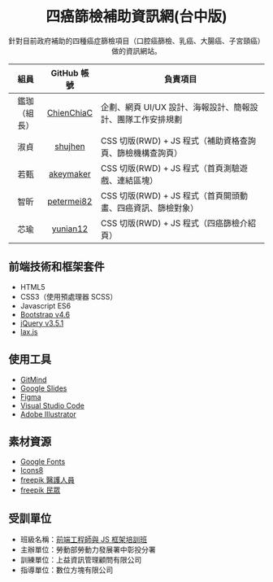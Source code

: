 <div align="center">
  
# 四癌篩檢補助資訊網(台中版)

針對目前政府補助的四種癌症篩檢項目（口腔癌篩檢、乳癌、大腸癌、子宮頸癌）做的資訊網站。

| 組員 | GitHub 帳號 |          負責項目           |
| :--: | :---------: | --------------------- |
| 鑑珈<br/>（組長） | [ChienChiaC][gitgub-ChienChiaC]  | 企劃、網頁 UI/UX 設計、海報設計、簡報設計、團隊工作安排規劃 |
| 淑貞 |   [shujhen][gitgub-shujhen]   | CSS 切版(RWD) + JS 程式（補助資格查詢頁、篩檢機構查詢頁）|
| 若甄 |  [akeymaker][gitgub-akeymaker]  | CSS 切版(RWD) + JS 程式（首頁測驗遊戲、連結區塊）  |
| 智昕 | [petermei82][gitgub-petermei82]  | CSS 切版(RWD) + JS 程式（首頁開頭動畫、四癌資訊、篩檢對象） |
| 芯瑜 |  [yunian12][gitgub-yunian12]   | CSS 切版(RWD) + JS 程式（四癌篩檢介紹頁） |

</div>

## 前端技術和框架套件
- HTML5
- CSS3（使用預處理器 SCSS）
- Javascript ES6
- [Bootstrap v4.6][url-Bootstrap]
- [jQuery v3.5.1][url-jQuery]
- [lax.js][url-lax.js]
## 使用工具
- [GitMind][tool-gitmind]
- [Google Slides][tool-google-slides]
- [Figma][tool-figma]
- [Visual Studio Code][tool-vscode]
- [Adobe Illustrator][tool-illustrator]
## 素材資源
- [Google Fonts][url-fonts]
- [Icons8][url-icon8]
- [freepik 醫護人員][url-doctor]
- [freepik 民眾][url-people]

## 受訓單位
- 班級名稱：[前端工程師與 JS 框架培訓班][class-sunyeh]
- 主辦單位：勞動部勞動力發展署中彰投分署
- 訓練單位：上益資訊管理顧問有限公司
- 指導單位：數位方塊有限公司

<!-- 連結 -->
[gitgub-ChienChiaC]:https://github.com/ChienChiaC
[gitgub-shujhen]:https://github.com/shujhen
[gitgub-akeymaker]:https://github.com/akeymaker
[gitgub-petermei82]:https://github.com/petermei82
[gitgub-yunian12]:https://github.com/yunian12

[url-Bootstrap]:https://getbootstrap.com/
[url-jQuery]:https://jquery.com/
[url-lax.js]:https://github.com/alexfoxy/lax.js

[tool-gitmind]:https://gitmind.com/tw/
[tool-google-slides]:https://www.google.com.tw/intl/zh-TW/slides/about/
[tool-figma]:https://www.figma.com/
[tool-vscode]:https://code.visualstudio.com/
[tool-illustrator]:https://www.adobe.com/tw/products/illustrator.html

[url-fonts]:https://fonts.google.com/
[url-icon8]:https://icons8.com/
[url-doctor]:https://www.freepik.com/free-vector/thank-you-doctors-nurses_7607077.htm
[url-people]:https://www.freepik.com/premium-vector/business-concept-successful-teamwork-partners-clerks-with-leaders-showing-thumbs-up-looking-camera_6017863.htm

[class-sunyeh]:https://its.taiwanjobs.gov.tw/Course/Detail?ID=146386
